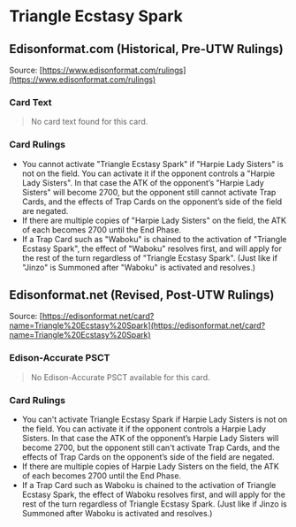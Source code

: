 # Triangle Ecstasy Spark

## Edisonformat.com (Historical, Pre-UTW Rulings)

Source: [https://www.edisonformat.com/rulings](https://www.edisonformat.com/rulings)

### Card Text

> No card text found for this card.

### Card Rulings

*   You cannot activate "Triangle Ecstasy Spark" if "Harpie Lady Sisters" is not on the field. You can activate it if the opponent controls a "Harpie Lady Sisters". In that case the ATK of the opponent’s "Harpie Lady Sisters" will become 2700, but the opponent still cannot activate Trap Cards, and the effects of Trap Cards on the opponent’s side of the field are negated.
*   If there are multiple copies of "Harpie Lady Sisters" on the field, the ATK of each becomes 2700 until the End Phase.
*   If a Trap Card such as "Waboku" is chained to the activation of "Triangle Ecstasy Spark", the effect of "Waboku" resolves first, and will apply for the rest of the turn regardless of "Triangle Ecstasy Spark". (Just like if "Jinzo" is Summoned after "Waboku" is activated and resolves.)

## Edisonformat.net (Revised, Post-UTW Rulings)

Source: [https://edisonformat.net/card?name=Triangle%20Ecstasy%20Spark](https://edisonformat.net/card?name=Triangle%20Ecstasy%20Spark)

### Edison-Accurate PSCT

> No Edison-Accurate PSCT available for this card.

### Card Rulings

*   You can't activate Triangle Ecstasy Spark if Harpie Lady Sisters is not on the field. You can activate it if the opponent controls a Harpie Lady Sisters. In that case the ATK of the opponent’s Harpie Lady Sisters will become 2700, but the opponent still can't activate Trap Cards, and the effects of Trap Cards on the opponent’s side of the field are negated.
*   If there are multiple copies of Harpie Lady Sisters on the field, the ATK of each becomes 2700 until the End Phase.
*   If a Trap Card such as Waboku is chained to the activation of Triangle Ecstasy Spark, the effect of Waboku resolves first, and will apply for the rest of the turn regardless of Triangle Ecstasy Spark. (Just like if Jinzo is Summoned after Waboku is activated and resolves.)
            